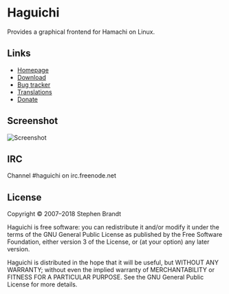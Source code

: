 
  Haguichi
  ========

  Provides a graphical frontend for Hamachi on Linux.


  Links
  -----

   * [Homepage](https://www.haguichi.net)
   * [Download](https://www.haguichi.net/download/)
   * [Bug tracker](https://bugs.launchpad.net/haguichi)
   * [Translations](https://translations.launchpad.net/haguichi)
   * [Donate](https://www.haguichi.net/donate/)


  Screenshot
  ----------

  ![Screenshot](https://www.haguichi.net/appdata/screenshot-1.png)


  IRC
  ---

  Channel #haguichi on irc.freenode.net


  License
  -------

  Copyright © 2007–2018 Stephen Brandt

  Haguichi is free software: you can redistribute it and/or modify
  it under the terms of the GNU General Public License as published
  by the Free Software Foundation, either version 3 of the License,
  or (at your option) any later version.

  Haguichi is distributed in the hope that it will be useful, but
  WITHOUT ANY WARRANTY; without even the implied warranty of
  MERCHANTABILITY or FITNESS FOR A PARTICULAR PURPOSE.
  See the GNU General Public License for more details.

